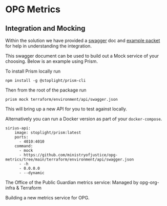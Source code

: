 # OPG Metrics

## Integration and Mocking

Within the solution we have provided a [swagger](/terraform/environment/api/swagger.json) doc and [example packet](/terraform/environment/api/metrics.json) for help in understanding the integration.

This swagger document can be used to build out a Mock service of your choosing. Below is an example using Prism.

To install Prism locally run

`npm install -g @stoplight/prism-cli`

Then from the root of the package run

`prism mock terraform/environment/api/swagger.json`

This will bring up a new API for you to test against locally.

Alternatively you can run a Docker version as part of your `docker-compose`.

```
sirius-api:
    image: stoplight/prism:latest
    ports:
      - 4010:4010
    command:
      - mock
      - https://github.com/ministryofjustice/opg-metrics/tree/main/terraform/environment/api/swagger.json
      - -h
      - 0.0.0.0
      - --dynamic
```


The Office of the Public Guardian metrics service: Managed by opg-org-infra &amp; Terraform

Building a new metrics service for OPG.
